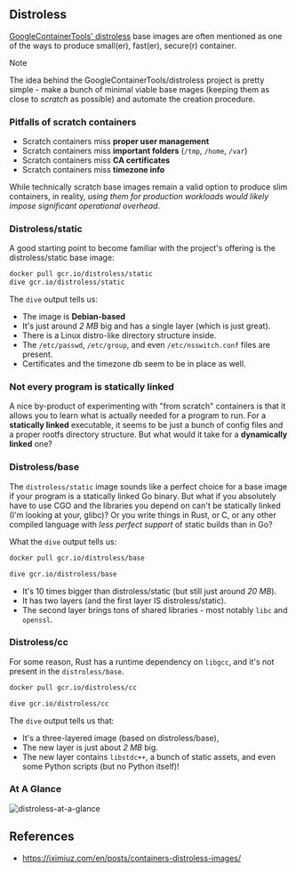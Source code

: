 ## Distroless

[GoogleContainerTools' distroless](https://github.com/GoogleContainerTools/distroless) base images are often mentioned as one of the ways to produce small(er), fast(er), secure(r) container.

> [!note]
> The idea behind the GoogleContainerTools/distroless project is pretty simple - make a bunch of minimal viable base mages (keeping them as close to _scratch_ as possible) and automate the creation procedure.

### Pitfalls of scratch containers

- Scratch containers miss **proper user management**
- Scratch containers miss **important folders** (`/tmp`, `/home`, `/var`)
- Scratch containers miss **CA certificates**
- Scratch containers miss **timezone info**

While technically scratch base images remain a valid option to produce slim containers, in reality, _using them for production workloads would likely impose significant operational overhead_.

### Distroless/static

A good starting point to become familiar with the project's offering is the distroless/static base image:

```bash title="dive into distroless/static"
docker pull gcr.io/distroless/static
dive gcr.io/distroless/static
```

The `dive` output tells us:

- The image is **Debian-based**
- It's just around _2 MB_ big and has a single layer (which is just great).
- There is a Linux distro-like directory structure inside.
- The `/etc/passwd`, `/etc/group`, and even `/etc/nsswitch.conf` files are present.
- Certificates and the timezone db seem to be in place as well.

### Not every program is statically linked

A nice by-product of experimenting with "from scratch" containers is that it allows you to learn what is actually needed for a program to run.
For a **statically linked** executable, it seems to be just a bunch of config files and a proper rootfs directory structure.
But what would it take for a **dynamically linked** one?
### Distroless/base

The `distroless/static` image sounds like a perfect choice for a base image if your program is a statically linked Go binary.
But what if you absolutely have to use CGO and the libraries you depend on can't be statically linked (I'm looking at your, glibc)?
Or you write things in Rust, or C, or any other compiled language with _less perfect support_ of static builds than in Go?

What the `dive` output tells us:

```bash title="dive into distroless/base"
docker pull gcr.io/distroless/base

dive gcr.io/distroless/base
```

- It's 10 times bigger than distroless/static (but still just around _20 MB_).
- It has two layers (and the first layer IS distroless/static).
- The second layer brings tons of shared libraries - most notably `libc` and `openssl`.

### Distroless/cc

For some reason, Rust has a runtime dependency on `libgcc`, and it's not present in the `distroless/base`.

```bash title="dive into distroless/cc"
docker pull gcr.io/distroless/cc

dive gcr.io/distroless/cc
```

The `dive` output tells us that:

- It's a three-layered image (based on distroless/base),
- The new layer is just about _2 MB_ big.
- The new layer contains `libstdc++`, a bunch of static assets, and even some Python scripts (but no Python itself)!

### At A Glance

![distroless-at-a-glance](distroless-at-a-glance.png)

## References

- <https://iximiuz.com/en/posts/containers-distroless-images/>
